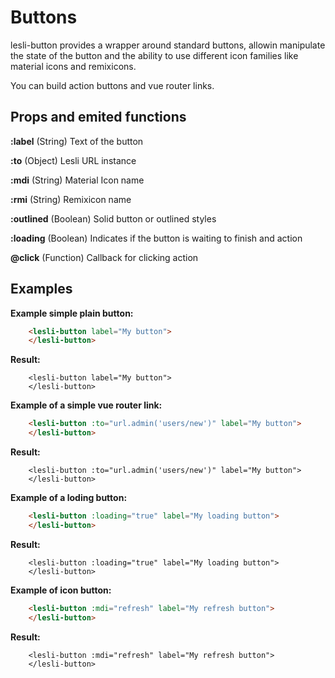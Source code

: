 # Buttons

lesli-button provides a wrapper around standard buttons, allowin manipulate the state of the button and the ability to use different icon families like material icons and remixicons.

You can build action buttons and vue router links.

## Props and emited functions
**:label**
(String) Text of the button

**:to**
(Object) Lesli URL instance 

**:mdi**
(String) Material Icon name

**:rmi**
(String) Remixicon name

**:outlined**
(Boolean) Solid button or outlined styles

**:loading**
(Boolean) Indicates if the button is waiting to finish and action

**@click**
(Function) Callback for clicking action

## Examples

**Example simple plain button:**

```html
    <lesli-button label="My button">
    </lesli-button>
```

**Result:**

```raw
    <lesli-button label="My button">
    </lesli-button>
```

**Example of a simple vue router link:**

```html
    <lesli-button :to="url.admin('users/new')" label="My button">
    </lesli-button>
```

**Result:**

```raw
    <lesli-button :to="url.admin('users/new')" label="My button">
    </lesli-button>
```

**Example of a loding button:**

```html
    <lesli-button :loading="true" label="My loading button">
    </lesli-button>
```

**Result:**

```raw
    <lesli-button :loading="true" label="My loading button">
    </lesli-button>
```

**Example of icon button:**

```html
    <lesli-button :mdi="refresh" label="My refresh button">
    </lesli-button>
```

**Result:**

```raw
    <lesli-button :mdi="refresh" label="My refresh button">
    </lesli-button>
```
